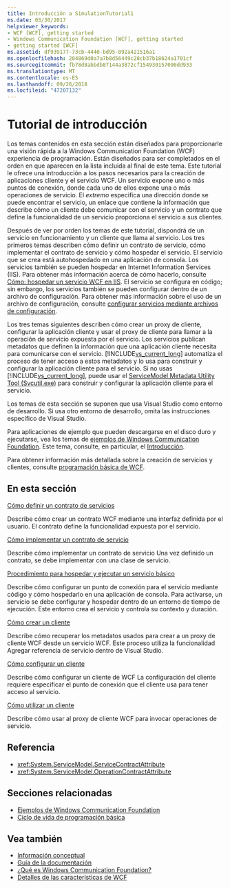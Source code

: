 ```yaml
---
title: Introducción a SimulationTutorial1
ms.date: 03/30/2017
helpviewer_keywords:
- WCF [WCF], getting started
- Windows Communication Foundation [WCF], getting started
- getting started [WCF]
ms.assetid: df939177-73cb-4440-bd95-092a421516a1
ms.openlocfilehash: 204869d0a7a7b8d56449c28cb37b18624a1701cf
ms.sourcegitcommit: fb78d8abbdb87144a3872cf154930157090dd933
ms.translationtype: MT
ms.contentlocale: es-ES
ms.lasthandoff: 09/26/2018
ms.locfileid: "47207132"
---
```

# <a name="getting-started-tutorial"></a>Tutorial de introducción

Los temas contenidos en esta sección están diseñados para proporcionarle una visión rápida a la Windows Communication Foundation (WCF) experiencia de programación. Están diseñados para ser completados en el orden en que aparecen en la lista incluida al final de este tema. Este tutorial le ofrece una introducción a los pasos necesarios para la creación de aplicaciones cliente y el servicio WCF. Un servicio expone uno o más puntos de conexión, donde cada uno de ellos expone una o más operaciones de servicio. El *extremo* especifica una dirección donde se puede encontrar el servicio, un enlace que contiene la información que describe cómo un cliente debe comunicar con el servicio y un contrato que define la funcionalidad de un servicio proporciona el servicio a sus clientes.

 Después de ver por orden los temas de este tutorial, dispondrá de un servicio en funcionamiento y un cliente que llama al servicio. Los tres primeros temas describen cómo definir un contrato de servicio, cómo implementar el contrato de servicio y cómo hospedar el servicio. El servicio que se crea está autohospedado en una aplicación de consola. Los servicios también se pueden hospedar en Internet Information Services (IIS). Para obtener más información acerca de cómo hacerlo, consulte [Cómo: hospedar un servicio WCF en IIS](../../../docs/framework/wcf/feature-details/how-to-host-a-wcf-service-in-iis.md). El servicio se configura en código; sin embargo, los servicios también se pueden configurar dentro de un archivo de configuración. Para obtener más información sobre el uso de un archivo de configuración, consulte [configurar servicios mediante archivos de configuración](../../../docs/framework/wcf/configuring-services-using-configuration-files.md).

 Los tres temas siguientes describen cómo crear un proxy de cliente, configurar la aplicación cliente y usar el proxy de cliente para llamar a la operación de servicio expuesta por el servicio. Los servicios publican metadatos que definen la información que una aplicación cliente necesita para comunicarse con el servicio. [!INCLUDE[vs_current_long](../../../includes/vs-current-long-md.md)] automatiza el proceso de tener acceso a estos metadatos y lo usa para construir y configurar la aplicación cliente para el servicio. Si no usas [!INCLUDE[vs_current_long](../../../includes/vs-current-long-md.md)], puede usar el [ServiceModel Metadata Utility Tool (Svcutil.exe)](../../../docs/framework/wcf/servicemodel-metadata-utility-tool-svcutil-exe.md) para construir y configurar la aplicación cliente para el servicio.

Los temas de esta sección se suponen que usa Visual Studio como entorno de desarrollo. Si usa otro entorno de desarrollo, omita las instrucciones específico de Visual Studio.

Para aplicaciones de ejemplo que pueden descargarse en el disco duro y ejecutarse, vea los temas de [ejemplos de Windows Communication Foundation](https://msdn.microsoft.com/library/8ec9d192-5d81-4f64-bfd3-90c5e5858c91). Este tema, consulte, en particular, el [Introducción](../../../docs/framework/wcf/samples/getting-started-sample.md).

Para obtener información más detallada sobre la creación de servicios y clientes, consulte [programación básica de WCF](../../../docs/framework/wcf/basic-wcf-programming.md).

## <a name="in-this-section"></a>En esta sección
 [Cómo definir un contrato de servicios](../../../docs/framework/wcf/how-to-define-a-wcf-service-contract.md)

 Describe cómo crear un contrato WCF mediante una interfaz definida por el usuario. El contrato define la funcionalidad expuesta por el servicio.

 [Cómo implementar un contrato de servicio](../../../docs/framework/wcf/how-to-implement-a-wcf-contract.md)

 Describe cómo implementar un contrato de servicio Una vez definido un contrato, se debe implementar con una clase de servicio.

 [Procedimiento para hospedar y ejecutar un servicio básico](../../../docs/framework/wcf/how-to-host-and-run-a-basic-wcf-service.md)

 Describe cómo configurar un punto de conexión para el servicio mediante código y cómo hospedarlo en una aplicación de consola. Para activarse, un servicio se debe configurar y hospedar dentro de un entorno de tiempo de ejecución. Este entorno crea el servicio y controla su contexto y duración.

 [Cómo crear un cliente](../../../docs/framework/wcf/how-to-create-a-wcf-client.md)

 Describe cómo recuperar los metadatos usados para crear a un proxy de cliente WCF desde un servicio WCF. Este proceso utiliza la funcionalidad Agregar referencia de servicio dentro de Visual Studio.

 [Cómo configurar un cliente](../../../docs/framework/wcf/how-to-configure-a-basic-wcf-client.md)

 Describe cómo configurar un cliente de WCF La configuración del cliente requiere especificar el punto de conexión que el cliente usa para tener acceso al servicio.

 [Cómo utilizar un cliente](../../../docs/framework/wcf/how-to-use-a-wcf-client.md)

 Describe cómo usar al proxy de cliente WCF para invocar operaciones de servicio.

## <a name="reference"></a>Referencia

- <xref:System.ServiceModel.ServiceContractAttribute>
- <xref:System.ServiceModel.OperationContractAttribute>

## <a name="related-sections"></a>Secciones relacionadas

- [Ejemplos de Windows Communication Foundation](https://msdn.microsoft.com/library/8ec9d192-5d81-4f64-bfd3-90c5e5858c91)
- [Ciclo de vida de programación básica](../../../docs/framework/wcf/basic-programming-lifecycle.md)

## <a name="see-also"></a>Vea también

- [Información conceptual](../../../docs/framework/wcf/conceptual-overview.md)
- [Guía de la documentación](../../../docs/framework/wcf/guide-to-the-documentation.md)
- [¿Qué es Windows Communication Foundation?](../../../docs/framework/wcf/whats-wcf.md)
- [Detalles de las características de WCF](../../../docs/framework/wcf/feature-details/index.md)